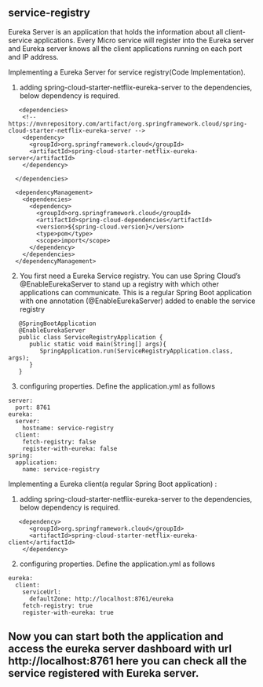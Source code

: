 ## service-registry
Eureka Server is an application that holds the information about all client-service applications. Every Micro service will register into the Eureka server and Eureka server knows all the client applications running on each port and IP address.

Implementing a Eureka Server for service registry(Code Implementation).
1. adding spring-cloud-starter-netflix-eureka-server to the dependencies, below dependency is required.
```
   <dependencies>
    <!-- https://mvnrepository.com/artifact/org.springframework.cloud/spring-cloud-starter-netflix-eureka-server -->
    <dependency>
      <groupId>org.springframework.cloud</groupId>
      <artifactId>spring-cloud-starter-netflix-eureka-server</artifactId>
    </dependency>

  </dependencies>

  <dependencyManagement>
    <dependencies>
      <dependency>
        <groupId>org.springframework.cloud</groupId>
        <artifactId>spring-cloud-dependencies</artifactId>
        <version>${spring-cloud.version}</version>
        <type>pom</type>
        <scope>import</scope>
      </dependency>
    </dependencies>
  </dependencyManagement>
```
2. You first need a Eureka Service registry. You can use Spring Cloud’s @EnableEurekaServer to stand up a registry with which other applications can communicate. This is a regular Spring Boot application with one annotation (@EnableEurekaServer) added to enable the service registry
```   
   @SpringBootApplication
   @EnableEurekaServer
   public class ServiceRegistryApplication {
      public static void main(String[] args){
         SpringApplication.run(ServiceRegistryApplication.class, args);
      }
   }
```
3. configuring properties. Define the application.yml as follows
```
server:
  port: 8761
eureka:
  server:
    hostname: service-registry
  client:
    fetch-registry: false
    register-with-eureka: false
spring:
  application:
    name: service-registry
```
   
Implementing a Eureka client(a regular Spring Boot application) :

1. adding spring-cloud-starter-netflix-eureka-server to the dependencies, below dependency is required.

```    
   <dependency>
      <groupId>org.springframework.cloud</groupId>
      <artifactId>spring-cloud-starter-netflix-eureka-client</artifactId>
    </dependency>
```

2. configuring properties. Define the application.yml as follows
```
eureka:
  client:
    serviceUrl:
      defaultZone: http://localhost:8761/eureka
    fetch-registry: true
    register-with-eureka: true
```

Now you can start both the application and access the eureka server dashboard with url http://localhost:8761
here you can check all the service registered with Eureka server.
---
